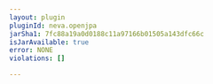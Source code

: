 ```yaml
---
layout: plugin
pluginId: neva.openjpa
jarSha1: 7fc88a19a0d0188c11a97166b01505a143dfc66c
isJarAvailable: true
error: NONE
violations: []

---
```

